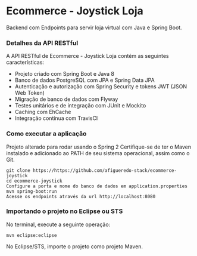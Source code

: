 # Ecommerce - Joystick Loja
Backend com Endpoints para servir loja virtual com Java e Spring Boot.
### Detalhes da API RESTful
A API RESTful de Ecommerce - Joystick Loja contém as seguintes características:  
* Projeto criado com Spring Boot e Java 8
* Banco de dados PostgreSQL com JPA e Spring Data JPA
* Autenticação e autorização com Spring Security e tokens JWT (JSON Web Token)
* Migração de banco de dados com Flyway
* Testes unitários e de integração com JUnit e Mockito
* Caching com EhCache
* Integração contínua com TravisCI
### Como executar a aplicação
Projeto alterado para rodar usando o Spring 2
Certifique-se de ter o Maven instalado e adicionado ao PATH de seu sistema operacional, assim como o Git.
```
git clone https://https://github.com/afigueredo-stack/ecommerce-joystick
cd ecommerce-joystick
Configure a porta e nome do banco de dados em application.properties
mvn spring-boot:run
Acesse os endpoints através da url http://localhost:8080
```
### Importando o projeto no Eclipse ou STS
No terminal, execute a seguinte operação:
```
mvn eclipse:eclipse
```
No Eclipse/STS, importe o projeto como projeto Maven.